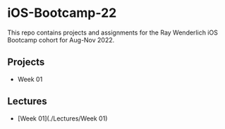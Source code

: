# iOS-Bootcamp-22

This repo contains projects and assignments for the Ray Wenderlich iOS Bootcamp cohort for Aug-Nov 2022. 

## Projects

- Week 01


## Lectures
- [Week 01](./Lectures/Week 01)

